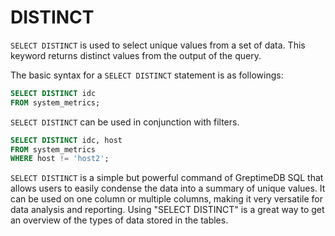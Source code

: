 # DISTINCT

`SELECT DISTINCT` is used to select unique values from a set of data. This keyword returns distinct values
from the output of the query.

The basic syntax for a `SELECT DISTINCT` statement is as followings:

```sql
SELECT DISTINCT idc
FROM system_metrics;
```

`SELECT DISTINCT` can be used in conjunction with filters.
```sql
SELECT DISTINCT idc, host
FROM system_metrics
WHERE host != 'host2';
```

`SELECT DISTINCT` is a simple but powerful command of GreptimeDB SQL that allows users to easily condense the data into a summary of unique values. It can be used on one column or multiple columns, making it very versatile for data analysis and reporting. Using "SELECT DISTINCT" is a great way to get an overview of the types of data stored in the tables.
